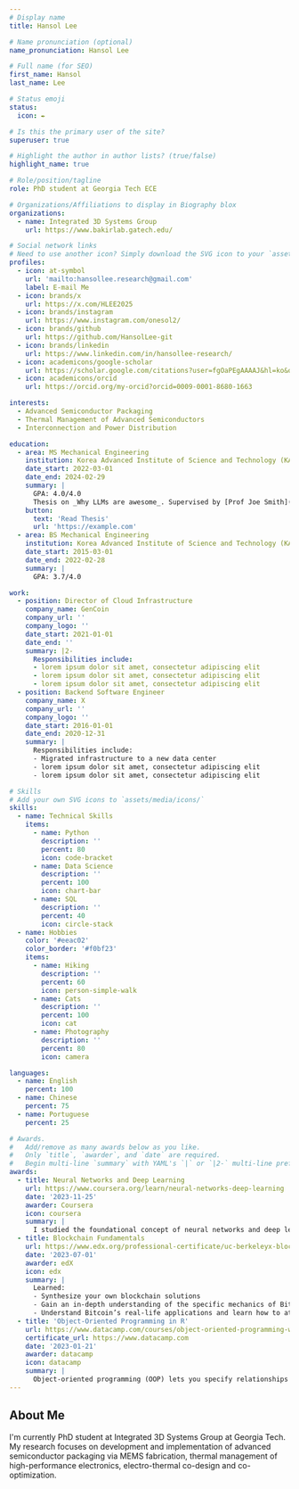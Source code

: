 ```yaml
---
# Display name
title: Hansol Lee

# Name pronunciation (optional)
name_pronunciation: Hansol Lee

# Full name (for SEO)
first_name: Hansol
last_name: Lee

# Status emoji
status:
  icon: ✒️

# Is this the primary user of the site?
superuser: true

# Highlight the author in author lists? (true/false)
highlight_name: true

# Role/position/tagline
role: PhD student at Georgia Tech ECE

# Organizations/Affiliations to display in Biography blox
organizations:
  - name: Integrated 3D Systems Group
    url: https://www.bakirlab.gatech.edu/

# Social network links
# Need to use another icon? Simply download the SVG icon to your `assets/media/icons/` folder.
profiles:
  - icon: at-symbol
    url: 'mailto:hansollee.research@gmail.com'
    label: E-mail Me
  - icon: brands/x
    url: https://x.com/HLEE2025
  - icon: brands/instagram
    url: https://www.instagram.com/onesol2/
  - icon: brands/github
    url: https://github.com/HansolLee-git
  - icon: brands/linkedin
    url: https://www.linkedin.com/in/hansollee-research/
  - icon: academicons/google-scholar
    url: https://scholar.google.com/citations?user=fgOaPEgAAAAJ&hl=ko&oi=sra
  - icon: academicons/orcid
    url: https://orcid.org/my-orcid?orcid=0009-0001-8680-1663

interests:
  - Advanced Semiconductor Packaging
  - Thermal Management of Advanced Semiconductors
  - Interconnection and Power Distribution

education:
  - area: MS Mechanical Engineering
    institution: Korea Advanced Institute of Science and Technology (KAIST)
    date_start: 2022-03-01
    date_end: 2024-02-29
    summary: |
      GPA: 4.0/4.0
      Thesis on _Why LLMs are awesome_. Supervised by [Prof Joe Smith](https://example.com). Presented papers at 5 IEEE conferences with the contributions being published in 2 Springer journals.
    button:
      text: 'Read Thesis'
      url: 'https://example.com'
  - area: BS Mechanical Engineering
    institution: Korea Advanced Institute of Science and Technology (KAIST)
    date_start: 2015-03-01
    date_end: 2022-02-28
    summary: |
      GPA: 3.7/4.0

work:
  - position: Director of Cloud Infrastructure
    company_name: GenCoin
    company_url: ''
    company_logo: ''
    date_start: 2021-01-01
    date_end: ''
    summary: |2-
      Responsibilities include:
      - lorem ipsum dolor sit amet, consectetur adipiscing elit
      - lorem ipsum dolor sit amet, consectetur adipiscing elit
      - lorem ipsum dolor sit amet, consectetur adipiscing elit
  - position: Backend Software Engineer
    company_name: X
    company_url: ''
    company_logo: ''
    date_start: 2016-01-01
    date_end: 2020-12-31
    summary: |
      Responsibilities include:
      - Migrated infrastructure to a new data center
      - lorem ipsum dolor sit amet, consectetur adipiscing elit
      - lorem ipsum dolor sit amet, consectetur adipiscing elit

# Skills
# Add your own SVG icons to `assets/media/icons/`
skills:
  - name: Technical Skills
    items:
      - name: Python
        description: ''
        percent: 80
        icon: code-bracket
      - name: Data Science
        description: ''
        percent: 100
        icon: chart-bar
      - name: SQL
        description: ''
        percent: 40
        icon: circle-stack
  - name: Hobbies
    color: '#eeac02'
    color_border: '#f0bf23'
    items:
      - name: Hiking
        description: ''
        percent: 60
        icon: person-simple-walk
      - name: Cats
        description: ''
        percent: 100
        icon: cat
      - name: Photography
        description: ''
        percent: 80
        icon: camera

languages:
  - name: English
    percent: 100
  - name: Chinese
    percent: 75
  - name: Portuguese
    percent: 25

# Awards.
#   Add/remove as many awards below as you like.
#   Only `title`, `awarder`, and `date` are required.
#   Begin multi-line `summary` with YAML's `|` or `|2-` multi-line prefix and indent 2 spaces below.
awards:
  - title: Neural Networks and Deep Learning
    url: https://www.coursera.org/learn/neural-networks-deep-learning
    date: '2023-11-25'
    awarder: Coursera
    icon: coursera
    summary: |
      I studied the foundational concept of neural networks and deep learning. By the end, I was familiar with the significant technological trends driving the rise of deep learning; build, train, and apply fully connected deep neural networks; implement efficient (vectorized) neural networks; identify key parameters in a neural network’s architecture; and apply deep learning to your own applications.
  - title: Blockchain Fundamentals
    url: https://www.edx.org/professional-certificate/uc-berkeleyx-blockchain-fundamentals
    date: '2023-07-01'
    awarder: edX
    icon: edx
    summary: |
      Learned:
      - Synthesize your own blockchain solutions
      - Gain an in-depth understanding of the specific mechanics of Bitcoin
      - Understand Bitcoin’s real-life applications and learn how to attack and destroy Bitcoin, Ethereum, smart contracts and Dapps, and alternatives to Bitcoin’s Proof-of-Work consensus algorithm
  - title: 'Object-Oriented Programming in R'
    url: https://www.datacamp.com/courses/object-oriented-programming-with-s3-and-r6-in-r
    certificate_url: https://www.datacamp.com
    date: '2023-01-21'
    awarder: datacamp
    icon: datacamp
    summary: |
      Object-oriented programming (OOP) lets you specify relationships between functions and the objects that they can act on, helping you manage complexity in your code. This is an intermediate level course, providing an introduction to OOP, using the S3 and R6 systems. S3 is a great day-to-day R programming tool that simplifies some of the functions that you write. R6 is especially useful for industry-specific analyses, working with web APIs, and building GUIs.
---
```


## About Me
I'm currently PhD student at Integrated 3D Systems Group at Georgia Tech. My research focuses on development and implementation of advanced semiconductor packaging via MEMS fabrication, thermal management of high-performance electronics, electro-thermal co-design and co-optimization. 
 

